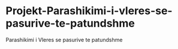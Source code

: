 # Projekt-Parashikimi-i-vleres-se-pasurive-te-patundshme
Parashikimi i Vleres se pasurive te patundshme
